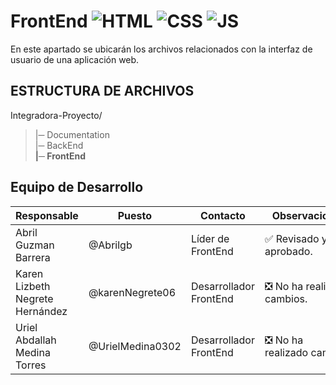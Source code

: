 # FrontEnd ![HTML](https://img.shields.io/badge/HTML-239120?style=for-the-badge&logo=html5&logoColor=white) ![CSS](https://img.shields.io/badge/CSS-239120?&style=for-the-badge&logo=css3&logoColor=white) ![JS](https://img.shields.io/badge/JavaScript-F7DF1E?style=for-the-badge&logo=javascript&logoColor=black)

En este apartado se ubicarán los archivos relacionados con la interfaz de usuario de una aplicación web.

## ESTRUCTURA DE ARCHIVOS

Integradora-Proyecto/<br>
>|─ Documentation <br>
>|─ BackEnd<br>
>**|─ FrontEnd**<br>


## Equipo de Desarrollo
| Responsable | Puesto | Contacto | Observaciones |
|-------------|--------|----------|---------------|
|Abril Guzman Barrera|@Abrilgb|Líder de FrontEnd|✅ Revisado y aprobado.|
|Karen Lizbeth Negrete Hernández|@karenNegrete06|Desarrollador FrontEnd|❎ No ha realizado cambios.|
|Uriel Abdallah Medina Torres|@UrielMedina0302|Desarrollador FrontEnd|❎ No ha realizado cambios.|
